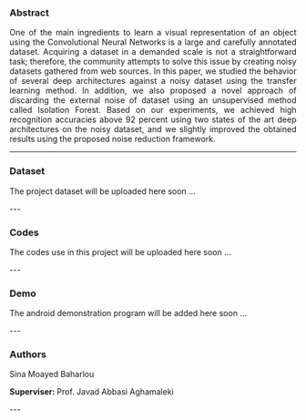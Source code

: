 ### Abstract 
<p align="justify">
One of the main ingredients to learn a visual representation of an object using the Convolutional Neural Networks is a large and carefully annotated dataset. Acquiring a dataset in a demanded scale is not a straightforward task;  therefore, the community attempts to solve this issue by creating noisy datasets gathered from web sources. In this paper, we studied the behavior of several deep architectures against a noisy dataset using the transfer learning method. In addition, we also proposed a novel approach of discarding the external noise of dataset using an unsupervised method called Isolation Forest. Based on our experiments, we achieved high recognition accuracies above 92 percent using two states of the art deep architectures on the noisy dataset, and we slightly improved the obtained results using the proposed noise reduction framework.
</p>

---

### Dataset
<p>
The project dataset will be uploaded here soon ...
</p>
---

### Codes
<p>
The codes use in this project will be uploaded here soon ...
</p>
---

### Demo
<p>
The android demonstration program will be added here soon ... 
</p>
---

### Authors
<p>
Sina Moayed Baharlou 
</p>
<p><b> Superviser: </b> Prof. Javad Abbasi Aghamaleki</p>
---



